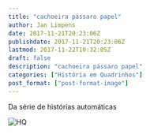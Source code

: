 ```yaml
---
title: "cachoeira pássaro papel"
author: Jan Limpens
date: 2017-11-21T20:23:06Z
publishdate: 2017-11-21T20:23:06Z
lastmod: 2017-11-22T10:32:05Z
draft: false
description: "cachoeira pássaro papel"
categories: ["História em Quadrinhos"]
post_format: ["post-format-image"]
---
```


Da série de histórias automáticas

![HQ](002-cachoeira-pássaro-papel.jpg)
